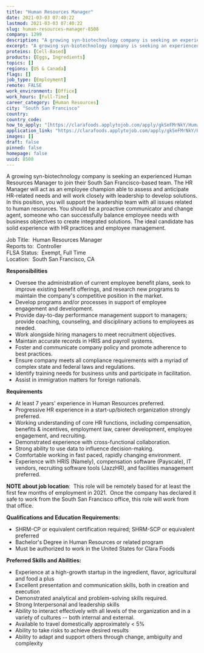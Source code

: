 ```yaml
---
title: "Human Resources Manager"
date: 2021-03-03 07:40:22
lastmod: 2021-03-03 07:40:22
slug: human-resources-manager-8508
company: 1299
description: "A growing syn-biotechnology company is seeking an experienced Human Resources Manager to join their South San Francisco-based team. The HR Manager will act as an employee champion able to assess and anticipate HR-related needs and will work closely with leadership to develop solutions. In this position, you will support the leadership team with all issues related to human resources. You should be a proactive communicator and change agent, someone who can successfully balance employee needs with business objectives to create integrated solutions."
excerpt: "A growing syn-biotechnology company is seeking an experienced Human Resources Manager to join their South San Francisco-based team. The HR Manager will act as an employee champion able to assess and anticipate HR-related needs and will work closely with leadership to develop solutions. In this position, you will support the leadership team with all issues related to human resources. You should be a proactive communicator and change agent, someone who can successfully balance employee needs with business objectives to create integrated solutions."
proteins: [Cell-Based]
products: [Eggs, Ingredients]
topics: []
regions: [US & Canada]
flags: []
job_type: [Employment]
remote: FALSE
work_environment: [Office]
work_hours: [Full-Time]
career_category: [Human Resources]
city: "South San Francisco"
country: 
country_code: 
how_to_apply: "[https://clarafoods.applytojob.com/apply/gkSeFMrNkY/Human-Resources-Mana...](https://clarafoods.applytojob.com/apply/gkSeFMrNkY/Human-Resources-Manager?source=proteinreport)"
application_link: "https://clarafoods.applytojob.com/apply/gkSeFMrNkY/Human-Resources-Manager?source=proteinreport"
images: []
draft: false
pinned: false
homepage: false
uuid: 8508
---
```

A growing syn-biotechnology company is seeking an experienced Human
Resources Manager to join their South San Francisco-based team. The HR
Manager will act as an employee champion able to assess and anticipate
HR-related needs and will work closely with leadership to develop
solutions. In this position, you will support the leadership team with
all issues related to human resources. You should be a proactive
communicator and change agent, someone who can successfully balance
employee needs with business objectives to create integrated solutions.
The ideal candidate has solid experience with HR practices and employee
management.

Job Title:  Human Resources Manager\
Reports to:  Controller\
FLSA Status:  Exempt, Full Time\
Location:  South San Francisco, CA

**Responsibilities**

-   Oversee the administration of current employee benefit plans, seek
    to improve existing benefit offerings, and research new programs to
    maintain the company's competitive position in the market.
-   Develop programs and/or processes in support of employee engagement
    and development.
-   Provide day-to-day performance management support to managers;
    provide coaching, counseling, and disciplinary actions to employees
    as needed.
-   Work alongside hiring managers to meet recruitment objectives.
-   Maintain accurate records in HRIS and payroll systems.
-   Foster and communicate company policy and promote adherence to best
    practices.
-   Ensure company meets all compliance requirements with a myriad of
    complex state and federal laws and regulations.
-   Identify training needs for business units and participate in
    facilitation.
-   Assist in immigration matters for foreign nationals.

**Requirements**

-   At least 7 years' experience in Human Resources preferred.
-   Progressive HR experience in a start-up/biotech organization
    strongly preferred.
-   Working understanding of core HR functions, including compensation,
    benefits & incentives, employment law, career development, employee
    engagement, and recruiting.
-   Demonstrated experience with cross-functional collaboration.
-   Strong ability to use data to influence decision-making.
-   Comfortable working in fast paced, rapidly changing environment.
-   Experience with HRIS (Namely), compensation software (Payscale), IT
    vendors, recruiting software tools (JazzHR), and facilities
    management preferred.

**NOTE about job location**:  This role will be remotely based for at
least the first few months of employment in 2021.  Once the company has
declared it safe to work from the South San Francisco office, this role
will work from that office.

**Qualifications and Education Requirements:**

-   SHRM-CP or equivalent certification required; SHRM-SCP or equivalent
    preferred
-   Bachelor's Degree in Human Resources or related program
-   Must be authorized to work in the United States for Clara Foods

**Preferred Skills and Abilities:**

-   Experience at a high-growth startup in the ingredient, flavor,
    agricultural and food a plus
-   Excellent presentation and communication skills, both in creation
    and execution
-   Demonstrated analytical and problem-solving skills required.
-   Strong Interpersonal and leadership skills
-   Ability to interact effectively with all levels of the organization
    and in a variety of cultures -- both internal and external.
-   Available to travel domestically approximately \< 5%
-   Ability to take risks to achieve desired results
-   Ability to adapt and support others through change, ambiguity and
    complexity

